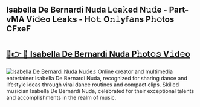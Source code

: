 ## Isabella De Bernardi Nuda L𝚎a𝚔ed N𝚞𝚍e - Part-vMA Vi𝚍𝚎o L𝚎a𝚔s - H𝚘𝚝 O𝚗𝚕yf𝚊ns P𝚑𝚘tos CFxeF

# <h2><a href="http://kf6io3l.oniu.top/?m=Isabella+De+Bernardi+Nuda">🔗👉 🔴 Isabella De Bernardi Nuda P𝚑ot𝚘𝚜 V𝚒d𝚎o</a></h2>

[![Isabella De Bernardi Nuda Nu𝚍e𝚜](https://i.imgur.com/0qMVB7G.gif)](http://kf6io3l.oniu.top/?m=Isabella+De+Bernardi+Nuda)
Online creator and multimedia entertainer Isabella De Bernardi Nuda, recognized for sharing dance and lifestyle ideas through viral dance routines and compact clips. Skilled musician Isabella De Bernardi Nuda, celebrated for their exceptional talents and accomplishments in the realm of music.  
